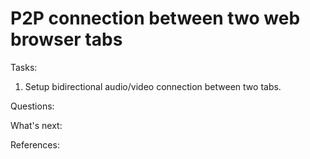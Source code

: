 # P2P connection between two web browser tabs

Tasks:
1. Setup bidirectional audio/video connection between two tabs. 

Questions:


What's next:


References:



